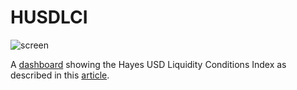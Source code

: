 # HUSDLCI

![screen]("screenshot.png")

A [dashboard](https://coindataschool-husdlci-main-pfjljd.streamlitapp.com/) showing the Hayes USD Liquidity Conditions Index as described in this [article](https://cryptohayes.medium.com/teach-me-daddy-33e7a66dfe76).
